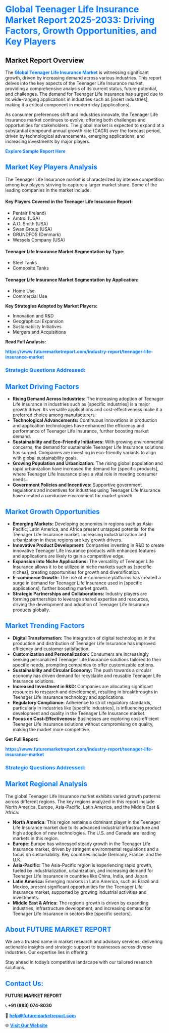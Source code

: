 <h1 style="color: #007BFF;">Global Teenager Life Insurance Market Report 2025-2033: Driving Factors, Growth Opportunities, and Key Players</h1>

<section id="overview">
<h2>Market Report Overview</h2>
<p>The <a href="https://www.futuremarketreport.com/industry-report/teenager-life-insurance-market" style="color: #007BFF; text-decoration: none;"><strong>Global Teenager Life Insurance Market</strong></a> is witnessing significant growth, driven by increasing demand across various industries. This report delves into the key aspects of the Teenager Life Insurance market, providing a comprehensive analysis of its current status, future potential, and challenges. The demand for Teenager Life Insurance has surged due to its wide-ranging applications in industries such as [insert industries], making it a critical component in modern-day [applications].</p>
<p>As consumer preferences shift and industries innovate, the Teenager Life Insurance market continues to evolve, offering both challenges and opportunities for stakeholders. The global market is expected to expand at a substantial compound annual growth rate (CAGR) over the forecast period, driven by technological advancements, emerging applications, and increasing investments by major players.</p>
</section>

<section id="overview">
<p><a href="https://www.futuremarketreport.com/request-sample/reportId=37149" style="color: #007BFF; text-decoration: none;"><strong>Explore Sample Report Here</strong></a></p>
</section>

<section id="key-players">
<h2 style="color: #007BFF;">Market Key Players Analysis</h2>
<p>The Teenager Life Insurance market is characterized by intense competition among key players striving to capture a larger market share. Some of the leading companies in the market include:</p>
<h4>Key Players Covered in the Teenager Life Insurance Report:</h4>
<ul><li>Pentair (Ireland)</li><li>Amtrol (USA)</li><li>A.O. Smith (USA)</li><li>Swan Group (USA)</li><li>GRUNDFOS (Denmark)</li><li>Wessels Company (USA)</li></ul>
<h4>Teenager Life Insurance Market Segmentation by Type:</h4>
<ul><li>Steel Tanks</li><li>Composite Tanks</li></ul>

<h4>Teenager Life Insurance Market Segmentation by Application:</h4>
<ul><li>Home Use</li><li>Commercial Use</li></ul>
<p><strong>Key Strategies Adopted by Market Players:</strong></p>
<ul>
<li>Innovation and R&D</li>
<li>Geographical Expansion</li>
<li>Sustainability Initiatives</li>
<li>Mergers and Acquisitions</li>
</ul>
</section>

<section>
<p><strong>Read Full Analysis: </strong></p><a href="https://www.futuremarketreport.com/industry-report/teenager-life-insurance-market" style="color: #007BFF; text-decoration: none;"><strong>https://www.futuremarketreport.com/industry-report/teenager-life-insurance-market</strong></a>
<h3 style="color: #007BFF;">Strategic Questions Addressed:</h3>
</section>

<section id="driving-factors">
<h2 style="color: #007BFF;">Market Driving Factors</h2>
<ul>
<li><strong>Rising Demand Across Industries:</strong> The increasing adoption of Teenager Life Insurance in industries such as [specific industries] is a major growth driver. Its versatile applications and cost-effectiveness make it a preferred choice among manufacturers.</li>
<li><strong>Technological Advancements:</strong> Continuous innovations in production and application technologies have enhanced the efficiency and performance of Teenager Life Insurance, further boosting market demand.</li>
<li><strong>Sustainability and Eco-Friendly Initiatives:</strong> With growing environmental concerns, the demand for sustainable Teenager Life Insurance solutions has surged. Companies are investing in eco-friendly variants to align with global sustainability goals.</li>
<li><strong>Growing Population and Urbanization:</strong> The rising global population and rapid urbanization have increased the demand for [specific products], where Teenager Life Insurance plays a vital role in meeting consumer needs.</li>
<li><strong>Government Policies and Incentives:</strong> Supportive government regulations and incentives for industries using Teenager Life Insurance have created a conducive environment for market growth.</li>
</ul>
</section>

<section id="growth-opportunities">
<h2 style="color: #007BFF;">Market Growth Opportunities</h2>
<ul>
<li><strong>Emerging Markets:</strong> Developing economies in regions such as Asia-Pacific, Latin America, and Africa present untapped potential for the Teenager Life Insurance market. Increasing industrialization and urbanization in these regions are key growth drivers.</li>
<li><strong>Innovative Product Development:</strong> Companies investing in R&D to create innovative Teenager Life Insurance products with enhanced features and applications are likely to gain a competitive edge.</li>
<li><strong>Expansion into Niche Applications:</strong> The versatility of Teenager Life Insurance allows it to be utilized in niche markets such as [specific niches], creating opportunities for growth and diversification.</li>
<li><strong>E-commerce Growth:</strong> The rise of e-commerce platforms has created a surge in demand for Teenager Life Insurance used in [specific applications], further boosting market growth.</li>
<li><strong>Strategic Partnerships and Collaborations:</strong> Industry players are forming partnerships to leverage shared expertise and resources, driving the development and adoption of Teenager Life Insurance products globally.</li>
</ul>
</section>

<section id="trending-factors">
<h2 style="color: #007BFF;">Market Trending Factors</h2>
<ul>
<li><strong>Digital Transformation:</strong> The integration of digital technologies in the production and distribution of Teenager Life Insurance has improved efficiency and customer satisfaction.</li>
<li><strong>Customization and Personalization:</strong> Consumers are increasingly seeking personalized Teenager Life Insurance solutions tailored to their specific needs, prompting companies to offer customizable options.</li>
<li><strong>Sustainability and Circular Economy:</strong> The push towards a circular economy has driven demand for recyclable and reusable Teenager Life Insurance solutions.</li>
<li><strong>Increased Investment in R&D:</strong> Companies are allocating significant resources to research and development, resulting in breakthroughs in Teenager Life Insurance technology and applications.</li>
<li><strong>Regulatory Compliance:</strong> Adherence to strict regulatory standards, particularly in industries like [specific industries], is influencing product development and quality in the Teenager Life Insurance market.</li>
<li><strong>Focus on Cost-Effectiveness:</strong> Businesses are exploring cost-efficient Teenager Life Insurance solutions without compromising on quality, making the market more competitive.</li>
</ul>
</section>

<section>
<p><strong>Get Full Report: </strong></p><a href="https://www.futuremarketreport.com/industry-report/teenager-life-insurance-market" style="color: #007BFF; text-decoration: none;"><strong>https://www.futuremarketreport.com/industry-report/teenager-life-insurance-market</strong></a>
<h3 style="color: #007BFF;">Strategic Questions Addressed:</h3>
</section>


<section id="regional-analysis">
<h2 style="color: #007BFF;">Market Regional Analysis</h2>
<p>The global Teenager Life Insurance market exhibits varied growth patterns across different regions. The key regions analyzed in this report include North America, Europe, Asia-Pacific, Latin America, and the Middle East & Africa:</p>
<ul>
<li><strong>North America:</strong> This region remains a dominant player in the Teenager Life Insurance market due to its advanced industrial infrastructure and high adoption of new technologies. The U.S. and Canada are leading markets in this region.</li>
<li><strong>Europe:</strong> Europe has witnessed steady growth in the Teenager Life Insurance market, driven by stringent environmental regulations and a focus on sustainability. Key countries include Germany, France, and the U.K.</li>
<li><strong>Asia-Pacific:</strong> The Asia-Pacific region is experiencing rapid growth, fueled by industrialization, urbanization, and increasing demand for Teenager Life Insurance in countries like China, India, and Japan.</li>
<li><strong>Latin America:</strong> Emerging markets in Latin America, such as Brazil and Mexico, present significant opportunities for the Teenager Life Insurance market, supported by growing industrial activities and investments.</li>
<li><strong>Middle East & Africa:</strong> The region’s growth is driven by expanding industries, infrastructure development, and increasing demand for Teenager Life Insurance in sectors like [specific sectors].</li>
</ul>
</section>

<footer>
<h2 style="color: #007BFF;">About FUTURE MARKET REPORT</h2>
<p>We are a trusted name in market research and advisory services, delivering actionable insights and strategic support to businesses across diverse industries. Our expertise lies in offering:</p>

<p>Stay ahead in today’s competitive landscape with our tailored research solutions.</p>

<h2 style="color: #007BFF;">Contact Us:</h2>
<p><strong>FUTURE MARKET REPORT</strong></p>
<p>📞 <strong>+91 (883) 074-8030</strong></p>
<p>📧 <strong><a href="mailto:help@futuremarketreport.com" style="color: #007BFF;">help@futuremarketreport.com</a></strong></p>
<p>🌐 <strong><a href="https://www.futuremarketreport.com/" style="color: #007BFF;">Visit Our Website</a></strong></p>
</footer>